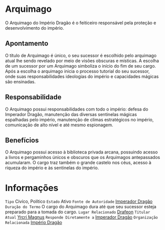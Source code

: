 <!-- TITLE: Arquimago -->
<!-- SUBTITLE: Visão geral sobre Arquimago -->

# Arquimago
O Arquimago do Império Dragão é o feiticeiro responsável pela proteção e desenvolvimento do império.

## Apontamento
O título de Arquimago é único, o seu sucessor é escolhido pelo arquimago atual lhe sendo revelado por meio de visões obscuras e místicas. A escolha de um sucessor por um Arquimago simboliza o início do fim de seu cargo. Após a escolha o arquimago inicia o processo tutorial do seu sucessor, onde suas responsabilidades ideologias do império e capacidades mágicas são ensinadas.

## Responsabilidade
O Arquimago possui responsabilidades com todo o império: defesa do Imperador Dragão, manutenção das diversas sentinelas mágicas espalhadas pelo império, manutenção de climas estratégicos no império, comunicação de alto nível e até mesmo espionagem.

## Benefícios
O Arquimago possui acesso à biblioteca privada arcana, possuindo acesso a livros e pergaminhos únicos e obscuros que os Arquimagos antepassados acumularam. O cargo traz também o grande castelo nos céus, acesso à riqueza do império e às sentinelas do império.

# Informações
`Tipo` Civíco, Político 
`Estado` Ativo
`Fonte de Autoridade` [Imperador Dragão](http://localhost/rankings-e-titulos/imperador-dragao#imperador-dragao)
`Duração do Termo` O cargo do Arquimago dura até que seu sucessor esteja preparado para a tomada do cargo.
`Lugar Relacionado` [Drafeon](http://localhost/lugares/plano-material/drafeon#drafeon)
`Titular Atual` [Yrcri Magnus](http://localhost/individuos/yrcri-magnus#yrcri-magnus)
`Responde Diretamente a` [Imperador Dragão](http://localhost/rankings-e-titulos/imperador-dragao#imperador-dragao)
`Organização Relacionada` [Império Dragão](http://localhost/faccoes/nacoes/imperio-dragao#imperio-dragao)


